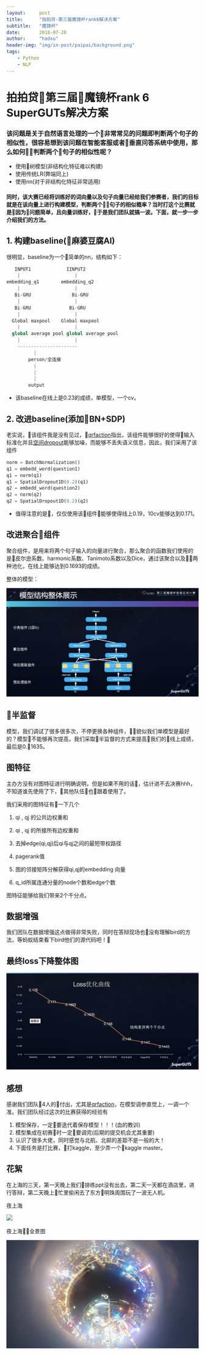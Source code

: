 ```yaml
---
layout:     post
title:      "拍拍贷-第三届魔镜杯rank6解决方案"
subtitle:   "魔镜杯"
date:       2018-07-28
author:     "hadxu"
header-img: "img/in-post/paipai/background.png"
tags:
    - Python
    - NLP
---
```


# 拍拍贷第三届魔镜杯rank 6 SuperGUTs解决方案

### 该问题是关于自然语言处理的一个非常常见的问题即判断两个句子的相似性，很容易想到该问题在智能客服或者垂直问答系统中使用，那么如何判断两个句子的相似性呢？

* 使用树模型(非结构化特征难以构建)
* 使用传统LR(弊端同上)
* 使用nn(对于非结构化特征非常适用)

#### 同时，该大赛已经将训练好的词向量以及句子向量已经给我们参赛者，我们的目标就是在该向量上进行构建模型，判断两个句子的相似概率？当时打这个比赛就是因为问题简单，且向量训练好，于是我们团队就搞一波。下面，就一步一步介绍我们的方法。


## 1. 构建baseline(麻婆豆腐AI)

很明显，baseline为一个简单的nn，结构如下：

```python
   INPUT1             IINPUT2
    |                    |
embedding_q1        embedding_q2
    |                    |
   Bi-GRU               Bi-GRU
    |                    |
   Bi-GRU              Bi-GRU
    |                    |
  Global maxpool    Global maxpool
    |                    |
  global average pool global average pool
    |                    |
    ----------------------
          |
        person/全连接
          |
          |
          |
        output
```

* 该baseline在线上是0.23的成绩，单模型，一个cv。

## 2. 改进baseline(添加BN+SDP)

老实说，该组件我是没有见过，[qrfaction](https://qrfaction.github.io)指出，该组件能够很好的使得输入标准化并且[空间dropout](https://arxiv.org/pdf/1411.4280.pdf)能够加噪，而能够不丢失语义信息，因此，我们采用了该组件

```python
norm = BatchNormalization()
q1 = embedd_word(question1)
q1 = norm(q1)
q1 = SpatialDropout1D(0.2)(q1)
q2 = embedd_word(question2)
q2 = norm(q2)
q2 = SpatialDropout1D(0.2)(q2)
```

* 值得注意的是，仅仅使用该组件能够使得线上0.19，10cv能够达到0.171。

## 改进聚合组件

聚合组件，是用来将两个句子输入的向量进行聚合，那么聚合的函数我们使用的是皮尔逊系数、harmonic系数、Tanimoto系数以及Dice，通过该聚合以及两种池化，在线上能够达到0.1693的成绩。

整体的模型：


![](/img/in-post/paipai/paipai.png)

## 半监督
模型，我们调试了很多很多次，不停更换各种组件，貌似我们单模型是最好的？模型不能够再次提高，我们采取半监督的方式来提高我们的线上成绩，最后是0.1635。

## 图特征
主办方没有对图特征进行明确说明，但是如果不用的话，估计进不去决赛hhh，不知道谁先使用了下，其他队伍也跟着使用了。

我们采用的图特征有一下几个

1.  qi , qj 的公共边权重和

2.  qi , qj 的所接所有边权重和

3.  去掉edge(qi,qj)后qi与qj之间的最短带权路径

4.  pagerank值

5.  图的邻接矩阵分解获得qi,qj的embedding 向量

6.  q_id所属连通分量的node个数和edge个数

图特征能够给我们带来2个千分点。

## 数据增强

我们团队在数据增强这点做得非常失败，同时在答辩现场也没有理解bird的方法，等蚂蚁结束看下bird他们的源代码吧！


## 最终loss下降整体图


![](/img/in-post/paipai/loss.png)


## 感想

感谢我们团队4人的付出，尤其是[qrfaction](https://qrfaction.github.io)，在模型调参直觉上，一调一个准。我们团队经过这次的比赛获得的经验有

1. 模型保存，一定要迭代着保存模型！！！(血的教训)
2. 模型集成在初赛时一定要调完(后期的提交机会尤其重要)
3. 认识了很多大佬，同时感觉与北航、北邮的差距不是一般的大！
4. 下面任务是打比赛，打kaggle，至少弄一个kaggle master。

## 花絮

在上海的三天，第一天晚上我们排练ppt没有出去，第二天一天都在酒店里，进行答辩，第二天晚上忙里偷闲去了东方明珠周围玩了一波无人机。

夜上海

![](/img/in-post/paipai/IMG_1304_temp.png)

夜上海全景图


![](/img/in-post/paipai/IMG_1303.png)



